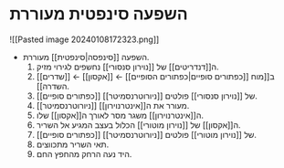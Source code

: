 # השפעה סינפטית מעוררת
![[Pasted image 20240108172323.png]]
- השפעה [[סינפסה|סינפטית]] מעוררת.
  1. ה[[דנדריטים]] של [[נוירון סנסורי]] נחשפים לגירוי מזיק.
  2. [[שדרים]] ← [[אקסון]] ← [[כפתורים סופיים|כפתורים הסופיים]] ב[[מוח השדרה]].
  3. [[כפתורים סופיים]] של [[נוירון סנסורי]] פולטים [[ניורוטרנסמיטר]].
  4. [[ניורוטרנסמיטר]] מעורר את ה[[אינטרנוירון]].
  5. ה[[אינטרנוירון]] משגר מסר לאורך ה[[אקסון]] שלו.
  6. ה[[אקסון]] של [[נוירון מוטורי]] הכלול בעצב המגיע אל השריר.
  7. [[כפתורים סופיים]] של [[נוירון מוטורי]] פולטים [[ניורוטרנסמיטר]].
  8. תאי השריר מתכווצים.
  9. היד נעה הרחק מהחפץ החם.

